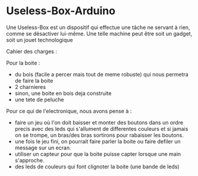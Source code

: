 # Useless-Box-Arduino
Une Useless-Box est un dispositif qui effectue une tâche ne servant à rien, comme se désactiver lui-même. Une telle machine peut être soit un gadget, soit un jouet technologique

Cahier des charges :

Pour la boite :
  - du bois (facile a percer mais tout de meme robuste) qui nous permetra de faire la boite 
  - 2 charnieres 
  - sinon, une boite en bois deja construite
  - une tete de peluche

Pour ce qui de l'electronique, nous avons pense à :
  - faire un jeu où l'on doit baisser et monter des boutons dans un ordre precis avec des leds qui s'allument de differentes couleurs et si jamais on se trompe, un bras/des bras sortirons pour rabaisser les boutons.
  - une fois le jeu fini, on pourrait faire parler la boite ou faire defiler un message sur un ecran.
  - utiliser un capteur pour que la boite puisse capter lorsque une main s'approche.
  - des leds de couleurs qui font clignoter la boite (une bande de leds)
